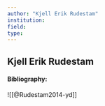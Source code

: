 ```yaml
---
author: "Kjell Erik Rudestam"
institution:
field:
type:
---
```


## Kjell Erik Rudestam
#### Bibliography:

![[@Rudestam2014-yd]]